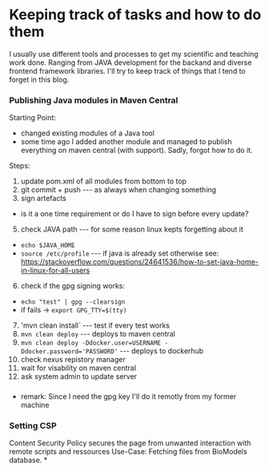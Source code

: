 # Keeping track of tasks and how to do them
I usually use different tools and processes to get my scientific and teaching work done. Ranging from JAVA development for the backand and diverse frontend framework libraries. I'll try to keep track of things that I tend to forget in this blog.


### Publishing Java modules in Maven Central
Starting Point:
* changed existing modules of a Java tool
* some time ago I added another module and managed to publish everything on maven central (with support). Sadly, forgot how to do it.

Steps:
1. update pom.xml of all modules from bottom to top
2. git commit + push --- as always when changing something
3. sign artefacts
  * is it a one time requirement or do I have to sign before every update?
5. check JAVA path --- for some reason linux kepts forgetting about it
  * `echo $JAVA_HOME`
  * `source /etc/profile` --- if java is already set otherwise see: https://stackoverflow.com/questions/24641536/how-to-set-java-home-in-linux-for-all-users
6. check if the gpg signing works:
  * `echo "test" | gpg --clearsign`
  * if fails -> `export GPG_TTY=$(tty)`
7. 'mvn clean install` --- test if every test works
8. `mvn clean deploy` --- deploys to maven central
9. `mvn clean deploy -Ddocker.user=USERNAME -Ddocker.password='PASSWORD'`  --- deploys to dockerhub
10. check nexus repistory manager
11. wait for visability on maven central 
12. ask system admin to update server
###

* remark: Since I need the gpg key I'll do it remotly from my former machine

### Setting CSP
Content Security Policy secures the page from unwanted interaction with remote scripts and ressources
Use-Case: Fetching files from BioModels database.
*
